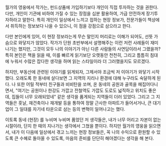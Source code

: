월가의 영웅에서 작가는, 펀드상품에 가입하기보다 개인이 직접 투자하는 것을 권한다. 다만, 개인이 기관에 비하여 가질 수 있는 장점을 십분 활용하여, 가급 안전하게 장기투자하라고 말한다. 특히 개인이 일상에서 느끼고 접하는 현장 정보가, 전문가들이 책상에서 취득하는 정보보다 나을 수 있으니, 이 점을 강점으로 삼으라고 한다.

다만 본인에게 있어, 이 현장 정보라는게 무슨 말인지 머리로는 이해가 되어도, 선뜻 가슴으로 와닿지가 않았다. 작가가 단원 초반부에서 설명해주는 이런 저런 사례들이 재미나기는 했지만, 그것이 모두 나의 이야기가 아닌 다른 사람들의 사연담이라서 그랬을까? 특히 본인은 책을 읽을 때, 이를 빠르게 읽기보단 오랫동안 천천히, 그리고 틈틈히 침대에 누워서 수많은 잡다한 생각을 하며 읽는 스타일이라 더 그러했을지도 모르겠다.

하지만, 부동산에 관련된 이야기를 읽게되자, 그제서야 조금씩 저 이야기가 와닿기 시작했다. 오래도록 한 동네에 살다보면 그 지역의 지리나 환경에 대해 누구라도 숙달하게 된다. 나 또한 어릴 적부터 친구들과 비비탄을 쏘며, 온 동네의 공원과 골목을 헤집어다니면서, "여기는 공원이나 한강도 가깝고 전철역도 가깝도 도로도 넓직하고 위치도 좋은데, 집들이 너무 오래되었네" 같은 생각을 품게되는 지역들이 더러 있었다. 그리고 그 지역들은 훗날, 재건축이나 재개발 등을 통하여 정말 근사한 아파트가 들어서거나, 큰 대기업이 그 일대를 자기네 타운으로 삼는 등의 변혁이 일어나고는 했다.

이토록 동네 (현장) 를 누비며 누비며 품었던 저 생각들은, 내가 너무 어리고 자본이 없는 시절이라, 단지 한 때의 지나가는 생각에서 그쳤을 뿐이다. 하지만 월가의 영웅을 읽으면서, 내가 이 다음에 일상에서 겪고 느끼는 현장 정보들은, 꼭 나의 수익으로 환원할 수 있도록 큰 수혜로 돌아올 수 있도록, 마음의 준비를 단단히 해야겠다는 생각을 해 본다.